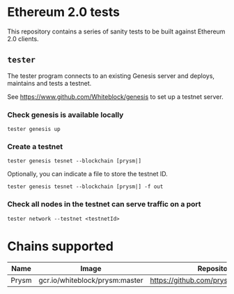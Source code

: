 # Ethereum 2.0 tests

This repository contains a series of sanity tests to be built against Ethereum 2.0 clients.

## `tester`

The tester program connects to an existing Genesis server and deploys, maintains and tests a testnet.

See https://www.github.com/Whiteblock/genesis to set up a testnet server.

### Check genesis is available locally

`tester genesis up`

### Create a testnet

`tester genesis tesnet --blockchain [prysm|]`

Optionally, you can indicate a file to store the testnet ID.


`tester genesis tesnet --blockchain [prysm|] -f out`

### Check all nodes in the testnet can serve traffic on a port

`tester network --testnet <testnetId>`

# Chains supported

| Name | Image                        | Repository                              |
|------|------------------------------|-----------------------------------------|
|Prysm |gcr.io/whiteblock/prysm:master| https://github.com/prysmaticlabs/prysm  | 


